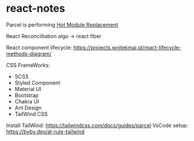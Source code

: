 # react-notes

Parcel is performing [Hot Module Replacement](https://webpack.js.org/concepts/hot-module-replacement/)

React Reconcilliation algo -> react fiber

React component lifecycle: https://projects.wojtekmaj.pl/react-lifecycle-methods-diagram/

CSS FrameWorks:

- SCSS
- Styled Component
- Material UI
- Bootstrap
- Chakra UI
- Ant Design
- TailWind CSS

Install TailWind: https://tailwindcss.com/docs/guides/parcel
VsCode setup: https://byby.dev/at-rule-tailwind